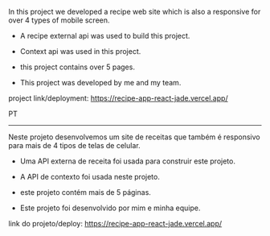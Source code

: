 In this project we developed a recipe web site which is also a responsive for over 4 types of mobile screen.

- A recipe external api was used to build this project.

- Context api was used in this project.

- this project contains over 5 pages.

- This project was developed by me and my team.

project link/deployment: https://recipe-app-react-jade.vercel.app/


PT

------------------------------------


Neste projeto desenvolvemos um site de receitas que também é responsivo para mais de 4 tipos de telas de celular.

- Uma API externa de receita foi usada para construir este projeto.

- A API de contexto foi usada neste projeto.

- este projeto contém mais de 5 páginas.

- Este projeto foi desenvolvido por mim e minha equipe.

link do projeto/deploy: https://recipe-app-react-jade.vercel.app/
